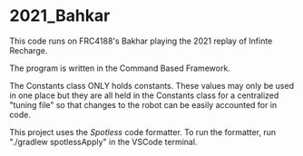 # 2021_Bahkar
This code runs on FRC4188's Bakhar playing the 2021 replay of Infinte Recharge.

The program is written in the Command Based Framework. 

The Constants class ONLY holds constants. These values may only be used in one
place but they are all held in the Constants class for a centralized "tuning file"
so that changes to the robot can be easily accounted for in code.

This project uses the *Spotless* code formatter. To run the formatter, run
"./gradlew spotlessApply" in the VSCode terminal.
